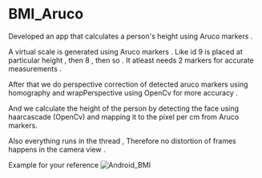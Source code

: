 # BMI_Aruco
Developed an app that calculates a person's height using Aruco markers .

A virtual scale is generated using Aruco markers .
Like id 9 is placed at particular height , then 8 , then so .
It atleast needs 2 markers for accurate measurements .

After that we do perspective correction of detected aruco markers using homography and wrapPerspective using OpenCv for more accuracy .

And we calculate the height of the person by detecting the face using haarcascade (OpenCv) and mapping it to the pixel per cm from Aruco markers. 

Also everything runs in the thread , Therefore no distortion of frames happens in the camera view .

Example for your reference 
![Android_BMI](https://github.com/NotABadCoder/BMI_Aruco/assets/110164850/bc2bd422-57b6-4877-8eec-8e0ffeb550ec)
